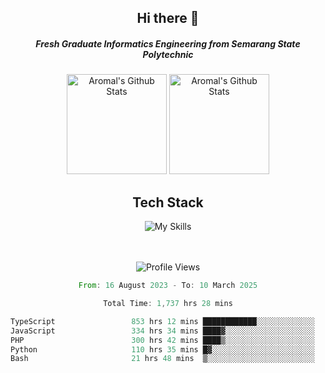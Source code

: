 <div align="center">
  <h2>Hi there 👋</h2>

  <h5>Fresh Graduate Informatics Engineering from Semarang State Polytechnic</h5>

  <img
    height="160"
    alt="Aromal's Github Stats"
    src="https://github-readme-stats.vercel.app/api?username=dafariski77&show_icons=true&theme=tokyonight&count_private=true"
  />
  <img
    alt="Aromal's Github Stats"
    height="160"
    src="https://github-readme-stats.vercel.app/api/top-langs/?username=dafariski77&layout=compact&theme=tokyonight"
  />

  <h2>Tech Stack</h2>
  
![My Skills](https://simpleskill.icons.workers.dev/svg?i=typescript,next.js,react,tailwindcss,shadcnui,reactquery,prisma,socketdotio,zod)

  <br /><br />
  <img src="https://komarev.com/ghpvc/?username=dafariski77&abbreviated=true" alt="Profile Views">
    
  <!--START_SECTION:waka-->

```rust
From: 16 August 2023 - To: 10 March 2025

Total Time: 1,737 hrs 28 mins

TypeScript                 853 hrs 12 mins ████████████░░░░░░░░░░░░░   48.66 %
JavaScript                 334 hrs 34 mins ████▓░░░░░░░░░░░░░░░░░░░░   19.08 %
PHP                        300 hrs 42 mins ████▒░░░░░░░░░░░░░░░░░░░░   17.15 %
Python                     110 hrs 35 mins █▓░░░░░░░░░░░░░░░░░░░░░░░   06.31 %
Bash                       21 hrs 48 mins  ▒░░░░░░░░░░░░░░░░░░░░░░░░   01.24 %
```

<!--END_SECTION:waka-->
</div>
